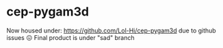 # cep-pygam3d
Now housed under: https://github.com/Lol-Hi/cep-pygam3d
due to github issues 😖
Final product is under "sad" branch
